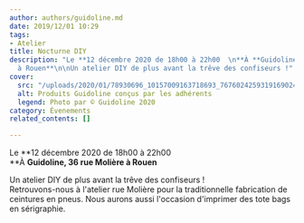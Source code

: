 ```yaml
---
author: authors/guidoline.md
date: 2019/12/01 10:29
tags:
- Atelier
title: Nocturne DIY
description: "Le **12 décembre 2020 de 18h00 à 22h00  \n**À **Guidoline, 36 rue Molière
  à Rouen**\n\nUn atelier DIY de plus avant la trêve des confiseurs !"
cover:
  src: "/uploads/2020/01/78930696_10157009163718693_7676024259319169024_o.jpg"
  alt: Produits Guidoline conçus par les adhérents
  legend: Photo par © Guidoline 2020
category: Évenements
related_contents: []

---
```

Le **12 décembre 2020 de 18h00 à 22h00  
**À **Guidoline, 36 rue Molière à Rouen**

Un atelier DIY de plus avant la trêve des confiseurs !  
Retrouvons-nous à l'atelier rue Molière pour la traditionnelle fabrication de ceintures en pneus. Nous aurons aussi l'occasion d'imprimer des tote bags en sérigraphie.